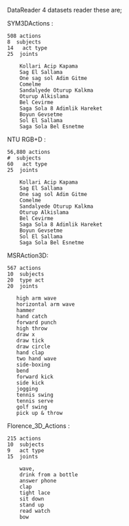 DataReader
4 datasets reader
these are;

SYM3DActions : 
    
    508 actions
    8  subjects
    14   act type 
    25  joints
        
        Kollari Acip Kapama
        Sag El Sallama 
        One sag sol Adim Gitme 
        Comelme
        Sandalyede Oturup Kalkma
        Oturup Alkislama
        Bel Cevirme
        Saga Sola 8 Adimlik Hareket
        Boyun Gevsetme	
        Sol El Sallama
        Saga Sola Bel Esnetme

NTU RGB+D : 

    56,880 actions
    #  subjects
    60   act type 
    25  joints
    
        Kollari Acip Kapama
        Sag El Sallama 
        One sag sol Adim Gitme 
        Comelme
        Sandalyede Oturup Kalkma
        Oturup Alkislama
        Bel Cevirme
        Saga Sola 8 Adimlik Hareket
        Boyun Gevsetme	
        Sol El Sallama
        Saga Sola Bel Esnetme
        
MSRAction3D:
        
    567 actions
    10  subjects
    20  type act
    20  joints
    
       high arm wave
       horizontal arm wave
       hammer
       hand catch
       forward punch
       high throw
       draw x
       draw tick
       draw circle
       hand clap
       two hand wave
       side-boxing
       bend
       forward kick
       side kick
       jogging
       tennis swing
       tennis serve
       golf swing
       pick up & throw

Florence_3D_Actions :

    215 actions
    10  subjects
    9   act type 
    15  joints
        
        wave, 
        drink from a bottle
        answer phone
        clap 
        tight lace 
        sit down 
        stand up 
        read watch 
        bow

